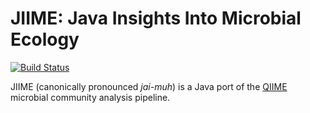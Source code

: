 JIIME: Java Insights Into Microbial Ecology
===========================================

[![Build Status](https://travis-ci.org/jairideout/jiime.svg?branch=master)](https://travis-ci.org/jairideout/jiime)

JIIME (canonically pronounced *jai-muh*) is a Java port of the [QIIME](http://www.qiime.org) microbial community analysis pipeline.
